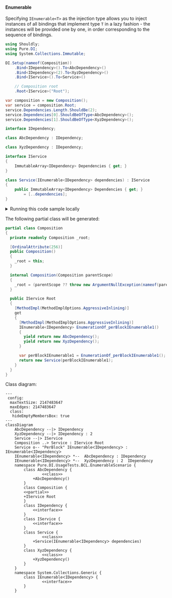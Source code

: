 #### Enumerable

Specifying `IEnumerable<T>` as the injection type allows you to inject instances of all bindings that implement type `T` in a lazy fashion - the instances will be provided one by one, in order corresponding to the sequence of bindings.


```c#
using Shouldly;
using Pure.DI;
using System.Collections.Immutable;

DI.Setup(nameof(Composition))
    .Bind<IDependency>().To<AbcDependency>()
    .Bind<IDependency>(2).To<XyzDependency>()
    .Bind<IService>().To<Service>()

    // Composition root
    .Root<IService>("Root");

var composition = new Composition();
var service = composition.Root;
service.Dependencies.Length.ShouldBe(2);
service.Dependencies[0].ShouldBeOfType<AbcDependency>();
service.Dependencies[1].ShouldBeOfType<XyzDependency>();

interface IDependency;

class AbcDependency : IDependency;

class XyzDependency : IDependency;

interface IService
{
    ImmutableArray<IDependency> Dependencies { get; }
}

class Service(IEnumerable<IDependency> dependencies) : IService
{
    public ImmutableArray<IDependency> Dependencies { get; }
        = [..dependencies];
}
```

<details>
<summary>Running this code sample locally</summary>

- Make sure you have the [.NET SDK 9.0](https://dotnet.microsoft.com/en-us/download/dotnet/9.0) or later is installed
```bash
dotnet --list-sdk
```
- Create a net9.0 (or later) console application
```bash
dotnet new console -n Sample
```
- Add references to NuGet packages
  - [Pure.DI](https://www.nuget.org/packages/Pure.DI)
  - [Shouldly](https://www.nuget.org/packages/Shouldly)
```bash
dotnet add package Pure.DI
dotnet add package Shouldly
```
- Copy the example code into the _Program.cs_ file

You are ready to run the example 🚀
```bash
dotnet run
```

</details>

The following partial class will be generated:

```c#
partial class Composition
{
  private readonly Composition _root;

  [OrdinalAttribute(256)]
  public Composition()
  {
    _root = this;
  }

  internal Composition(Composition parentScope)
  {
    _root = (parentScope ?? throw new ArgumentNullException(nameof(parentScope)))._root;
  }

  public IService Root
  {
    [MethodImpl(MethodImplOptions.AggressiveInlining)]
    get
    {
      [MethodImpl(MethodImplOptions.AggressiveInlining)]
      IEnumerable<IDependency> EnumerationOf_perBlockIEnumerable1()
      {
        yield return new AbcDependency();
        yield return new XyzDependency();
      }

      var perBlockIEnumerable1 = EnumerationOf_perBlockIEnumerable1();
      return new Service(perBlockIEnumerable1);
    }
  }
}
```

Class diagram:

```mermaid
---
 config:
  maxTextSize: 2147483647
  maxEdges: 2147483647
  class:
   hideEmptyMembersBox: true
---
classDiagram
	AbcDependency --|> IDependency
	XyzDependency --|> IDependency : 2 
	Service --|> IService
	Composition ..> Service : IService Root
	Service o-- "PerBlock" IEnumerableᐸIDependencyᐳ : IEnumerableᐸIDependencyᐳ
	IEnumerableᐸIDependencyᐳ *--  AbcDependency : IDependency
	IEnumerableᐸIDependencyᐳ *--  XyzDependency : 2  IDependency
	namespace Pure.DI.UsageTests.BCL.EnumerableScenario {
		class AbcDependency {
				<<class>>
			+AbcDependency()
		}
		class Composition {
		<<partial>>
		+IService Root
		}
		class IDependency {
			<<interface>>
		}
		class IService {
			<<interface>>
		}
		class Service {
				<<class>>
			+Service(IEnumerableᐸIDependencyᐳ dependencies)
		}
		class XyzDependency {
				<<class>>
			+XyzDependency()
		}
	}
	namespace System.Collections.Generic {
		class IEnumerableᐸIDependencyᐳ {
				<<interface>>
		}
	}
```

